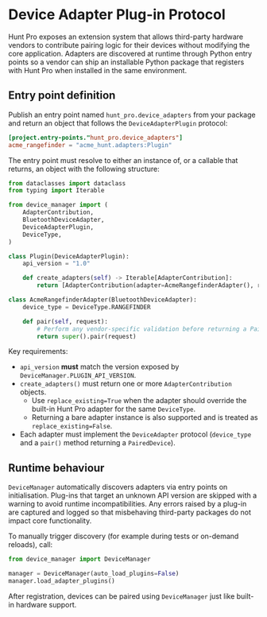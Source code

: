# Device Adapter Plug-in Protocol

Hunt Pro exposes an extension system that allows third-party hardware vendors to
contribute pairing logic for their devices without modifying the core
application. Adapters are discovered at runtime through Python entry points so a
vendor can ship an installable Python package that registers with Hunt Pro when
installed in the same environment.

## Entry point definition

Publish an entry point named `hunt_pro.device_adapters` from your package and
return an object that follows the `DeviceAdapterPlugin` protocol:

```toml
[project.entry-points."hunt_pro.device_adapters"]
acme_rangefinder = "acme_hunt.adapters:Plugin"
```

The entry point must resolve to either an instance of, or a callable that
returns, an object with the following structure:

```python
from dataclasses import dataclass
from typing import Iterable

from device_manager import (
    AdapterContribution,
    BluetoothDeviceAdapter,
    DeviceAdapterPlugin,
    DeviceType,
)

class Plugin(DeviceAdapterPlugin):
    api_version = "1.0"

    def create_adapters(self) -> Iterable[AdapterContribution]:
        return [AdapterContribution(adapter=AcmeRangefinderAdapter(), replace_existing=True)]

class AcmeRangefinderAdapter(BluetoothDeviceAdapter):
    device_type = DeviceType.RANGEFINDER

    def pair(self, request):
        # Perform any vendor-specific validation before returning a PairedDevice
        return super().pair(request)
```

Key requirements:

* `api_version` **must** match the version exposed by `DeviceManager.PLUGIN_API_VERSION`.
* `create_adapters()` must return one or more `AdapterContribution` objects.
  * Use `replace_existing=True` when the adapter should override the built-in
    Hunt Pro adapter for the same `DeviceType`.
  * Returning a bare adapter instance is also supported and is treated as
    `replace_existing=False`.
* Each adapter must implement the `DeviceAdapter` protocol (`device_type` and a
  `pair()` method returning a `PairedDevice`).

## Runtime behaviour

`DeviceManager` automatically discovers adapters via entry points on
initialisation. Plug-ins that target an unknown API version are skipped with a
warning to avoid runtime incompatibilities. Any errors raised by a plug-in are
captured and logged so that misbehaving third-party packages do not impact core
functionality.

To manually trigger discovery (for example during tests or on-demand reloads),
call:

```python
from device_manager import DeviceManager

manager = DeviceManager(auto_load_plugins=False)
manager.load_adapter_plugins()
```

After registration, devices can be paired using `DeviceManager` just like
built-in hardware support.
